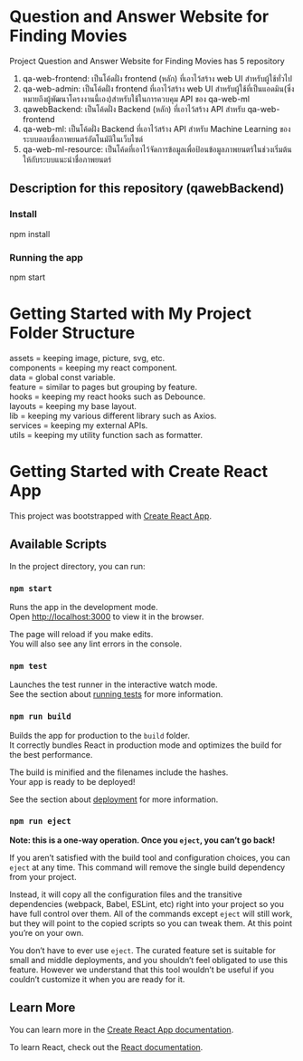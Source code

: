 # Question and Answer Website for Finding Movies

Project Question and Answer Website for Finding Movies has 5 repository
1. qa-web-frontend: เป็นโค้ดฝั่ง frontend (หลัก) ที่เอาไว้สร้าง web UI สำหรับผู้ใช้ทั่วไป 
2. qa-web-admin: เป็นโค้ดฝั่ง frontend ที่เอาไว้สร้าง web UI สำหรับผู้ใช้ที่เป็นแอดมิน(ซึ่งหมายถึงผู้พัฒนาโครงงานนี้เอง)สำหรับใช้ในการควบคุม API ของ qa-web-ml
3. qawebBackend: เป็นโค้ดฝั่ง Backend (หลัก) ที่เอาไว้สร้าง API สำหรับ qa-web-frontend
4. qa-web-ml: เป็นโค้ดฝั่ง Backend ที่เอาไว้สร้าง API สำหรับ Machine Learning ของระบบตอบชื่อภาพยนตร์อัตโนมัติในเว็บไซต์ 
5. qa-web-ml-resource: เป็นโค้ดที่เอาไว้จัดการข้อมูลเพื่อป้อนข้อมูลภาพยนตร์ในช่วงเริ่มต้นให้กับระบบแนะนำชื่อภาพยนตร์

## Description for this repository (qawebBackend)

### Install
npm install

### Running the app
npm start

# Getting Started with My Project Folder Structure

assets = keeping image, picture, svg, etc.\
components = keeping my react component.\
data = global const variable.\
feature = similar to pages but grouping by feature.\
hooks = keeping my react hooks such as Debounce.\
layouts = keeping my base layout.\
lib = keeping my various different library such as Axios.\
services = keeping my external APIs.\
utils = keeping my utility function sach as formatter.

# Getting Started with Create React App

This project was bootstrapped with [Create React App](https://github.com/facebook/create-react-app).

## Available Scripts

In the project directory, you can run:

### `npm start`

Runs the app in the development mode.\
Open [http://localhost:3000](http://localhost:3000) to view it in the browser.

The page will reload if you make edits.\
You will also see any lint errors in the console.

### `npm test`

Launches the test runner in the interactive watch mode.\
See the section about [running tests](https://facebook.github.io/create-react-app/docs/running-tests) for more information.

### `npm run build`

Builds the app for production to the `build` folder.\
It correctly bundles React in production mode and optimizes the build for the best performance.

The build is minified and the filenames include the hashes.\
Your app is ready to be deployed!

See the section about [deployment](https://facebook.github.io/create-react-app/docs/deployment) for more information.

### `npm run eject`

**Note: this is a one-way operation. Once you `eject`, you can’t go back!**

If you aren’t satisfied with the build tool and configuration choices, you can `eject` at any time. This command will remove the single build dependency from your project.

Instead, it will copy all the configuration files and the transitive dependencies (webpack, Babel, ESLint, etc) right into your project so you have full control over them. All of the commands except `eject` will still work, but they will point to the copied scripts so you can tweak them. At this point you’re on your own.

You don’t have to ever use `eject`. The curated feature set is suitable for small and middle deployments, and you shouldn’t feel obligated to use this feature. However we understand that this tool wouldn’t be useful if you couldn’t customize it when you are ready for it.

## Learn More

You can learn more in the [Create React App documentation](https://facebook.github.io/create-react-app/docs/getting-started).

To learn React, check out the [React documentation](https://reactjs.org/).
